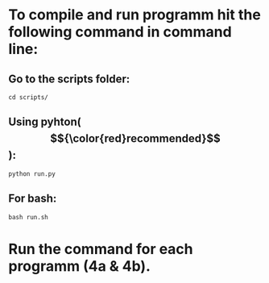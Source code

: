 # To compile and run programm hit the following command in command line:

## Go to the scripts folder:
```
cd scripts/
```

## Using pyhton($${\color{red}recommended}$$):
```
python run.py
```

## For bash:
```
bash run.sh
```

# Run the command for each programm (4a & 4b).
